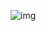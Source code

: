 ![img](https://yandex.ru/images/search?img_url=https%3A%2F%2Fi.pinimg.com%2F736x%2F2f%2F94%2F52%2F2f9452ab7dbc5df598938c412c826e4c.jpg&lr=54&pos=3&rpt=simage&serp_list_type=ideas&text=%D0%BA%D0%BE%D1%82%D0%B8%D0%BA] "котик")
